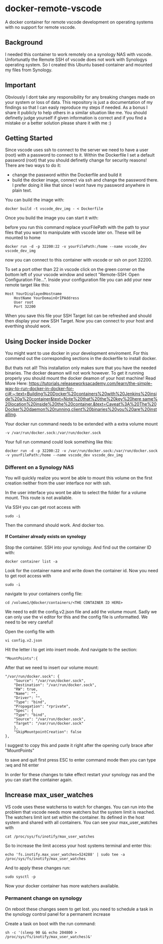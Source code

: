 # docker-remote-vscode
A docker container for remote vscode development on operating systems with no support for remote vscode.

## Background
I needed this container to work remotely on a synology NAS with vscode. Unfortunatly the Remote SSH of vscode does not work with Synologys operating system. So I created this Ubuntu based container and mounted my files from Synology.

## Important

Obviously I dont take any responsibility for any breaking changes made on your system or loss of data. This repository is just a documentation of my findings so that I can easly reproduce my steps if needed. As a bonus I share it publicly to help others in a similar situation like me. You should definetly judge yourself if given information is correct and if you find a mistake or a better solution please share it with me :)

## Getting Started

Since vscode uses ssh to connect to the server we need to have a user (root) with a password to connect to it. Within the Dockerfile I set a default password (root) that you should definetly change for security reasons! There are two ways to do it: 

- change the password within the Dockerfile and build it
- build the docker image, connect via ssh and change the password there. I prefer doing it like that since I wont have my password anywhere in plain text.

You can build the image with:

```
docker build -t vscode_dev_img - < Dockerfile
```

Once you build the image you can start it with:

before you run this command replace yourFilePath with the path to your files that you want to manipulate with vscode later on. These will be mounted to home

```
docker run -d -p 32200:22 -v yourFilePath:/home --name vscode_dev vscode_dev_img
```

now you can connect to this container with vscode or ssh on port 32200.

To set a port other than 22 in vscode click on the green corner on the bottom left of your vscode window and select "Remote-SSH: Open Configuration File...". Inside your configuration file you can add your new remote target like this:

```
Host YourDisplayedHostname
    HostName YourDomainOrIPAddress
    User root
    Port 32200
```

When you save this file your SSH Target list can be refreshed and should then display your new SSH Target. Now you can connect to your host and everthing should work.

## Using Docker inside Docker

You might want to use docker in your development enviroment. For this commend out the corresponding sections in the dockerfile to install docker. 

But thats not all! This installation only makes sure that you have the needed binaries. The docker deamon will not work however. To get it running properly you should mount the docker deamon of your host machine! 
Read More Here: https://tutorials.releaseworksacademy.com/learn/the-simple-way-to-run-docker-in-docker-for-ci#:~:text=Building%20Docker%20containers%20with%20Jenkins%20inside%20a%20container&text=Note%20that%20the%20key%20here,same%20location%20inside%20the%20container.&text=Caveat%3A%20The%20Docker%20daemon%20running,client%20binaries%20you%20are%20installing.

Your docker run command needs to be extended with a extra volume mount

```
-v /var/run/docker.sock:/var/run/docker.sock
```

Your full run command could look something like this:

```
docker run -d -p 32200:22 -v /var/run/docker.sock:/var/run/docker.sock -v yourFilePath:/home --name vscode_dev vscode_dev_img
```

### Different on a Synology NAS

You will quickly realize you wont be able to mount this volume on the first creation neither from the user interface nor with ssh.

In the user interface you wont be able to select the folder for a volume mount. This route is not available.

Via SSH you can get root access with 

```
sudo -i
```

Then the command should work. And docker too.

#### If Container already exists on synology

Stop the container. SSH into your synology. And find out the container ID with:

```
docker container list -a
```

Look for the container name and write down the container id. Now you need to get root access with

```
sudo -i
```

navigate to your containers config file:

```
cd /volume1/@docker/containers/<THE CONTAINER ID HERE>
```

We need to edit the config.v2.json file and add the volume mount. Sadly we can only use the vi editor for this and the config file is unformatted. We need to be very careful!

Open the config file with

```
vi config.v2.json
```

Hit the letter i to get into insert mode. And navigate to the section:

```
"MountPoints":{
```

After that we need to insert our volume mount:

```
"/var/run/docker.sock": {
    "Source": "/var/run/docker.sock",
    "Destination": "/var/run/docker.sock",
    "RW": true,
    "Name": "",
    "Driver": "",
    "Type": "bind",
    "Propagation": "rprivate",
    "Spec": {
    "Type": "bind",
    "Source": "/var/run/docker.sock",
    "Target": "/var/run/docker.sock"
    },
    "SkipMountpointCreation": false
},
```

I suggest to copy this and paste it right after the opening curly brace after "MountPoints"

to save and quit first press ESC to enter command mode then you can type :wq and hit enter

In order for these changes to take effect restart your synology nas and the you can start the container again.

## Increase max_user_watches 

VS code uses these watcherss to watch for changes. You can run into the problem that vscode needs more watchers but the system limit is reached. The watchers limit isnt set within the container. Its defined in the host system and shared with all containers.
You can see your max_user_watches with

```
cat /proc/sys/fs/inotify/max_user_watches
```

So to increase the limit access your host systems terminal and enter this:

```
echo 'fs.inotify.max_user_watches=524288' | sudo tee -a /proc/sys/fs/inotify/max_user_watches
```

And to apply these changes run:

```
sudo sysctl -p
```

Now your docker container has more watchers available.

### Permanent change on synology

On reboot these changes seem to get lost. you need to schedule a task in the synology control panel for a permanent increase

Create a task on boot with the run command:

```
sh -c '(sleep 90 && echo 204800 > /proc/sys/fs/inotify/max_user_watches)&'
```
